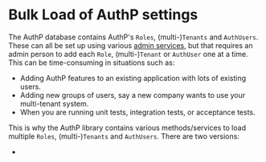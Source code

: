 # Bulk Load of AuthP settings

The AuthP database contains AuthP's `Roles`, (multi-)`Tenants` and `AuthUsers`. These can all be set up using various [admin services](!!!!), but that requires an admin person to add each `Role`, (multi-)`Tenant` or `AuthUser` one at a time. This can be time-consuming in situations such as:

- Adding AuthP features to an existing application with lots of existing users.
- Adding new groups of users, say a new company wants to use your multi-tenant system.
- When you are running unit tests, integration tests, or acceptance tests.

This is why the AuthP library contains various methods/services to load multiple `Roles`, (multi-)`Tenants` and `AuthUsers`. There are two versions:

- 